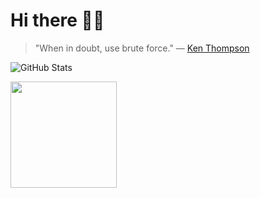 # Hi there 🤘🏼

> "When in doubt, use brute force." — [Ken Thompson](https://en.wikipedia.org/wiki/Ken_Thompson)

![GitHub Stats](https://github-readme-stats-git-masterrstaa-rickstaa.vercel.app/api?username=g8rdier&show_icons=true&theme=dark&hide_border=true&include_all_commits=true&count_private=true&show_icons=true&include_all_commits=true)


<a href="https://github.com/g8rdier">
  <img align="center" height="170px" src="https://github-readme-stats.vercel.app/api?username=g8rdier&show_icons=true&theme=buefy" />
</a>

